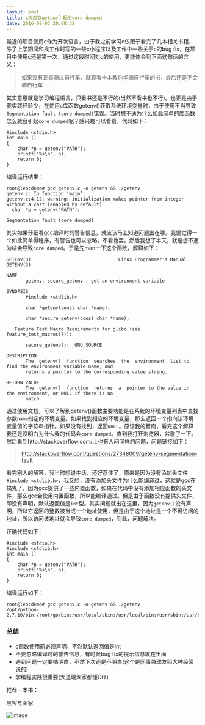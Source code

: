 ```yaml
---
layout: post
title: c库函数getenv引起的core dumped
date: 2016-09-03 20:08:32
---
```


最近的项目使用c作为开发语言，由于我之前学习c仅限于看完了几本相关书籍，除了上学期间和找工作时写的一些c小程序以及工作中一些关于c的bug fix，在项目中使用c还是第一次，通过这段时间对c的使用，更能体会到下面这句话的含义：

> 如果没有正真骑过自行车，就算看十本教你学骑自行车的书，最后还是不会骑自行车

其实意思就是学习编程语言，只看书还是不行的(当然不看书也不行)。也正是由于我实践经验少，在使用c库函数getenv()获取系统环境变量时，由于使用不当导致`Segmentation fault (core dumped)`错误。当时想不通为什么如此简单的库函数怎么就会引起`core dumped`呢？感兴趣可以看看，代码如下：

```
#include <stdio.h>
int main ()
{
    char *p = getenv("PATH");
    printf("%s\n", p);
    return 0;
}
```

编译运行结果：

```
root@leo:demo# gcc getenv.c -o getenv && ./getenv
getenv.c: In function ‘main’:
getenv.c:4:12: warning: initialization makes pointer from integer without a cast [enabled by default]
  char *p = getenv("PATH");
            ^
Segmentation fault (core dumped)
```

其实如果仔细看gcc编译时的警告信息，就应该马上知道问题出在哪。我偏觉得一个如此简单得程序，有警告也可以忽略，不看也罢。然后我想了半天，就是想不通为啥会导致`core dumped`。于是先man一下这个函数，解释如下：

```
GETENV(3)                                Linux Programmer's Manual                                GETENV(3)

NAME
       getenv, secure_getenv - get an environment variable

SYNOPSIS
       #include <stdlib.h>

       char *getenv(const char *name);

       char *secure_getenv(const char *name);

   Feature Test Macro Requirements for glibc (see feature_test_macros(7)):

       secure_getenv(): _GNU_SOURCE

DESCRIPTION
       The  getenv()  function  searches  the  environment  list to find the environment variable name, and
       returns a pointer to the corresponding value string.
       
RETURN VALUE
       The  getenv()  function  returns  a  pointer to the value in the environment, or NULL if there is no
       match.       
```

通过使用文档，可以了解到getenv()函数主要功能是在系统的环境变量列表中查找参数`name`指定的环境变量。如果找到相应的环境变量，那么返回一个指向该环境变量值的字符串指针。如果没有找到，返回`NULL`。原谅我的智商，看完这个解释我还是没明白为什么我的代码会`core dumped`。直到我打开浏览器，谷歌了一下。然后看到http://stackoverflow.com/上也有人问同样的问题，问题链接如下：

> http://stackoverflow.com/questions/27348009/getenv-segmentation-fault

看完别人的解答，我当时想说牛话，还好忍住了，原来是因为没有添加头文件`#include <stdlib.h>`，我又想，没有添加头文件为什么能编译过，这就是gcc在搞鬼了，因为gcc提供了一些内置函数，如果在代码中没有添加相应函数的头文件，那么gcc会使用内置函数，所以能编译通过。但是由于函数没有提供头文件，即没有声明，默认返回值是`int`型。其实问题就出在这里，因为`getenv()`没有声明，所以它返回的整数被当成一个地址使用，但是由于这个地址是一个不可访问的地址，所以访问该地址就会导致`core dumped`，到此，问题解决。

正确代码如下：

```
#include <stdio.h>
#include <stdlib.h>
int main ()
{
    char *p = getenv("PATH");
    printf("%s\n", p);
    return 0;
}
```

编译运行如下：

```
root@leo:demo# gcc getenv.c -o getenv && ./getenv
/opt/python-2.7.10/bin:/root/go/bin:/usr/local/sbin:/usr/local/bin:/usr/sbin:/usr/bin:/sbin:/bin:/usr/games:/usr/local/games
```

### 总结

- c函数使用前必须声明，不然默认返回值是int
- 不要忽略编译时的警告信息，有时候bug fix的提示信息就在里面
- 遇到问题一定要搞明白，不然下次还是不明白(这个是同事兼球友祁大神经常说的)
- 学编程实践很重要(大道理大家都懂Orz)

推荐一本书：

黑客与画家

![image](https://img10.360buyimg.com/n1/jfs/t673/9/1408715732/231177/a7d09775/54ddac23Nde0e51fa.jpg)

